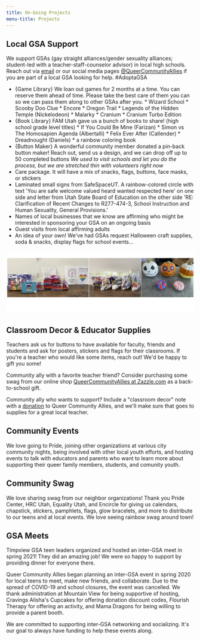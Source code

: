 ```yaml
---
title: On-Going Projects
menu-title: Projects
---
```


## Local GSA Support 

We support GSAs (gay straight alliances/gender sexuality alliances; student-led with a teacher-staff-counselor advisor) in local high schools. Reach out via [email](mailto:contact@queercommunityallies.org) or our social media pages [@QueerCommunityAllies](https://queercommunityallies.org/social/) if you are part of a local GSA looking for help. #AdoptaGSA 

- {Game Library} We loan out games for 2 months at a time. You can reserve them ahead of time. Please take the best care of them you can so we can pass them along to other GSAs after you. * Wizard School * Scooby Doo Clue * Encore * Oregon Trail * Legends of the Hidden Temple (Nickelodeon) * Malarky * Cranium * Cranium Turbo Edition 
- {Book Library} FAM Utah gave us a bunch of books to share! (high school grade level titles) * If You Could Be Mine (Farizan) * Simon vs The Homosapien Agenda (Albertalli) * Felix Ever After (Callender) * Dreadnought (Daniels) * a rainbow coloring book
- {Button Maker} A wonderful community member donated a pin-back button maker! Reach out, send us a design, and we can drop off up to 50 completed buttons *We used to visit schools and let you do the process, but we are stretched thin with volunteers right now*  
- Care package. It will have a mix of snacks, flags, buttons, face masks, or stickers  
- Laminated small signs from SafeSpaceUT. A rainbow-colored circle with text 'You are safe welcome valued heard wanted respected here' on one side and letter from Utah State Board of Education on the other side 'RE: Clarification of Recent Changes to R277-474-3, School Instruction and Human Sexuality, General Provisions.'
- Names of local businesses that we know are affirming who might be interested in sponsoring your GSA on an ongoing basis
- Guest visits from local affirming adults 
- An idea of your own! We've had GSAs request Halloween craft supplies, soda & snacks, display flags for school events... 

![current swag closet](/files/swagclosetcurrent.jpg) 

## Classroom Decor & Educator Supplies

Teachers ask us for buttons to have available for faculty, friends and students and ask for posters, stickers and flags for their classrooms. If you're a teacher who would like some items, reach out! We'd be happy to gift you some! 

Community ally with a favorite teacher friend? Consider purchasing some swag from our online shop [QueerCommunityAllies at Zazzle.com](https://www.zazzle.com/store/queercommunityallies) as a back-to-school gift. 

Community ally who wants to support? Include a "classroom decor" note with a [donation](https://queercommunityallies.org/donate/) to Queer Community Allies, and we'll make sure that goes to supplies for a great local teacher. 

## Community Events

We love going to Pride, joining other organizations at various city community nights, being involved with other local youth efforts, and hosting events to talk with educators and parents who want to learn more about supporting their queer family members, students, and comunity youth. 

## Community Swag

We love sharing swag from our neighbor organizations! Thank you Pride Center, HRC Utah, Equality Utah, and Encircle for giving us calendars, chapstick, stickers, pamphlets, flags, glow bracelets, and more to distribute to our teens and at local events. We love seeing rainbow swag around town!

## GSA Meets

Timpview GSA teen leaders organized and hosted an inter-GSA meet in spring 2021! They did an amazing job! We were so happy to support by providing dinner for everyone there. 

Queer Community Allies began planning an inter-GSA event in spring 2020 for local teens to meet, make new friends, and collaborate. Due to the spread of COVID-19 and school closures, the event was cancelled. We thank administration at Mountain View for being supportive of hosting, Cravings Alisha's Cupcakes for offering donation discount codes, Flourish Therapy for offering an activity, and Mama Dragons for being willing to provide a parent booth. 

We are committed to supporting inter-GSA networking and socializing. It's our goal to always have funding to help these events along. 
